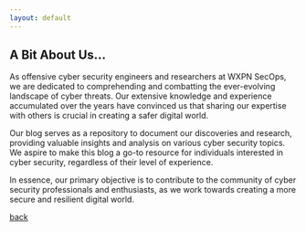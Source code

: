 ```yaml
---
layout: default
---
```


## A Bit About Us...

As offensive cyber security engineers and researchers at WXPN SecOps, we are dedicated to comprehending and combatting the ever-evolving landscape of cyber threats. Our extensive knowledge and experience accumulated over the years have convinced us that sharing our expertise with others is crucial in creating a safer digital world.

Our blog serves as a repository to document our discoveries and research, providing valuable insights and analysis on various cyber security topics. We aspire to make this blog a go-to resource for individuals interested in cyber security, regardless of their level of experience.

In essence, our primary objective is to contribute to the community of cyber security professionals and enthusiasts, as we work towards creating a more secure and resilient digital world.

[back](/)
